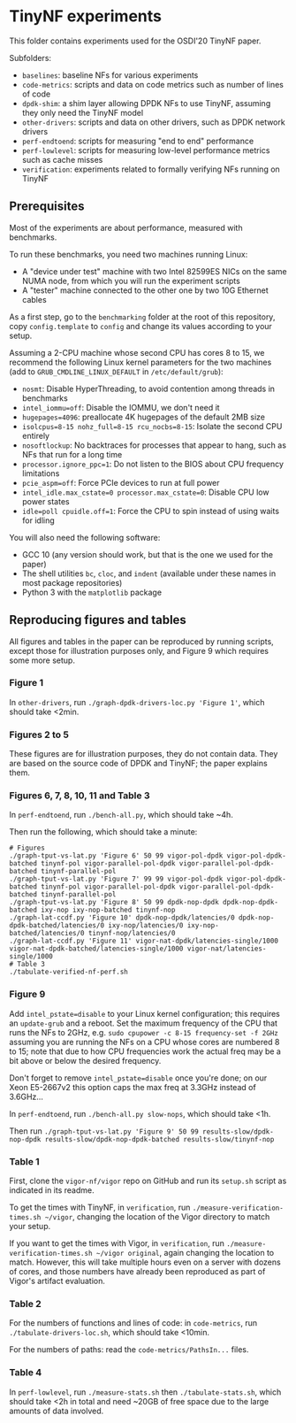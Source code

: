# TinyNF experiments

This folder contains experiments used for the OSDI'20 TinyNF paper.

Subfolders:
- `baselines`: baseline NFs for various experiments
- `code-metrics`: scripts and data on code metrics such as number of lines of code
- `dpdk-shim`: a shim layer allowing DPDK NFs to use TinyNF, assuming they only need the TinyNF model
- `other-drivers`: scripts and data on other drivers, such as DPDK network drivers
- `perf-endtoend`: scripts for measuring "end to end" performance
- `perf-lowlevel`: scripts for measuring low-level performance metrics such as cache misses
- `verification`: experiments related to formally verifying NFs running on TinyNF


## Prerequisites

Most of the experiments are about performance, measured with benchmarks.

To run these benchmarks, you need two machines running Linux:
- A "device under test" machine with two Intel 82599ES NICs on the same NUMA node, from which you will run the experiment scripts
- A "tester" machine connected to the other one by two 10G Ethernet cables

As a first step, go to the `benchmarking` folder at the root of this repository, copy `config.template` to `config` and change its values according to your setup.

Assuming a 2-CPU machine whose second CPU has cores 8 to 15, we recommend the following Linux kernel parameters for the two machines (add to `GRUB_CMDLINE_LINUX_DEFAULT` in `/etc/default/grub`):
- `nosmt`: Disable HyperThreading, to avoid contention among threads in benchmarks
- `intel_iommu=off`: Disable the IOMMU, we don't need it
- `hugepages=4096`: preallocate 4K hugepages of the default 2MB size
- `isolcpus=8-15 nohz_full=8-15 rcu_nocbs=8-15`: Isolate the second CPU entirely
- `nosoftlockup`: No backtraces for processes that appear to hang, such as NFs that run for a long time
- `processor.ignore_ppc=1`: Do not listen to the BIOS about CPU frequency limitations
- `pcie_aspm=off`: Force PCIe devices to run at full power
- `intel_idle.max_cstate=0 processor.max_cstate=0`: Disable CPU low power states
- `idle=poll cpuidle.off=1`: Force the CPU to spin instead of using waits for idling

You will also need the following software:
- GCC 10 (any version should work, but that is the one we used for the paper)
- The shell utilities `bc`, `cloc`, and `indent` (available under these names in most package repositories)
- Python 3 with the `matplotlib` package


## Reproducing figures and tables

All figures and tables in the paper can be reproduced by running scripts, except those for illustration purposes only, and Figure 9 which requires some more setup.


### Figure 1

In `other-drivers`, run `./graph-dpdk-drivers-loc.py 'Figure 1'`, which should take <2min.


### Figures 2 to 5

These figures are for illustration purposes, they do not contain data.
They are based on the source code of DPDK and TinyNF; the paper explains them.


### Figures 6, 7, 8, 10, 11 and Table 3

In `perf-endtoend`, run `./bench-all.py`, which should take ~4h.

Then run the following, which should take a minute:

```
# Figures
./graph-tput-vs-lat.py 'Figure 6' 50 99 vigor-pol-dpdk vigor-pol-dpdk-batched tinynf-pol vigor-parallel-pol-dpdk vigor-parallel-pol-dpdk-batched tinynf-parallel-pol
./graph-tput-vs-lat.py 'Figure 7' 99 99 vigor-pol-dpdk vigor-pol-dpdk-batched tinynf-pol vigor-parallel-pol-dpdk vigor-parallel-pol-dpdk-batched tinynf-parallel-pol
./graph-tput-vs-lat.py 'Figure 8' 50 99 dpdk-nop-dpdk dpdk-nop-dpdk-batched ixy-nop ixy-nop-batched tinynf-nop
./graph-lat-ccdf.py 'Figure 10' dpdk-nop-dpdk/latencies/0 dpdk-nop-dpdk-batched/latencies/0 ixy-nop/latencies/0 ixy-nop-batched/latencies/0 tinynf-nop/latencies/0
./graph-lat-ccdf.py 'Figure 11' vigor-nat-dpdk/latencies-single/1000 vigor-nat-dpdk-batched/latencies-single/1000 vigor-nat/latencies-single/1000
# Table 3
./tabulate-verified-nf-perf.sh
```


### Figure 9

Add `intel_pstate=disable` to your Linux kernel configuration; this requires an `update-grub` and a reboot.
Set the maximum frequency of the CPU that runs the NFs to 2GHz, e.g. `sudo cpupower -c 8-15 frequency-set -f 2GHz` assuming you are running the NFs on a CPU whose cores are numbered 8 to 15;
note that due to how CPU frequencies work the actual freq may be a bit above or below the desired frequency.

Don't forget to remove `intel_pstate=disable` once you're done; on our Xeon E5-2667v2 this option caps the max freq at 3.3GHz instead of 3.6GHz...

In `perf-endtoend`, run `./bench-all.py slow-nops`, which should take <1h.

Then run `./graph-tput-vs-lat.py 'Figure 9' 50 99 results-slow/dpdk-nop-dpdk results-slow/dpdk-nop-dpdk-batched results-slow/tinynf-nop`


### Table 1

First, clone the `vigor-nf/vigor` repo on GitHub and run its `setup.sh` script as indicated in its readme.

To get the times with TinyNF, in `verification`, run `./measure-verification-times.sh ~/vigor`, changing the location of the Vigor directory to match your setup.

If you want to get the times with Vigor, in `verification`, run `./measure-verification-times.sh ~/vigor original`, again changing the location to match.
However, this will take multiple hours even on a server with dozens of cores, and those numbers have already been reproduced as part of Vigor's artifact evaluation.


### Table 2

For the numbers of functions and lines of code: in `code-metrics`, run `./tabulate-drivers-loc.sh`, which should take <10min.

For the numbers of paths: read the `code-metrics/PathsIn...` files.


### Table 4

In `perf-lowlevel`, run `./measure-stats.sh` then `./tabulate-stats.sh`, which should take <2h in total and need ~20GB of free space due to the large amounts of data involved.
